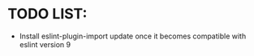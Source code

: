# TODO LIST:
- Install eslint-plugin-import update once it becomes compatible with eslint version 9
